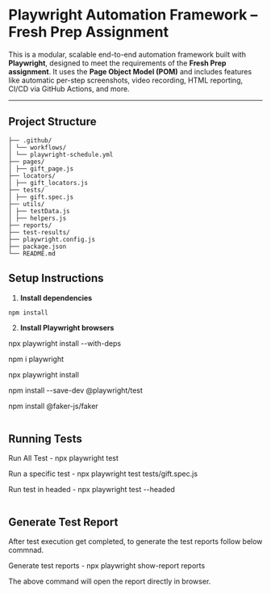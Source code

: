 # Playwright Automation Framework – Fresh Prep Assignment

This is a modular, scalable end-to-end automation framework built with **Playwright**, designed to meet the requirements of the **Fresh Prep assignment**. It uses the **Page Object Model (POM)** and includes features like automatic per-step screenshots, video recording, HTML reporting, CI/CD via GitHub Actions, and more.

---

## Project Structure

```
├── .github/
│ └── workflows/
│ └── playwright-schedule.yml
├── pages/
│ ├── gift_page.js
├── locators/
│ ├── gift_locators.js
├── tests/
│ ├── gift.spec.js
├── utils/
│ ├── testData.js
│ ├── helpers.js
├── reports/ 
├── test-results/
├── playwright.config.js
├── package.json
└── README.md

```

## Setup Instructions

1. **Install dependencies**  
```bash
npm install

```
2. **Install Playwright browsers**

npx playwright install --with-deps 

npm i playwright

npx playwright install

npm install --save-dev @playwright/test

npm install @faker-js/faker


```
```
## **Running Tests**

Run All Test - npx playwright test

Run a specific test - npx playwright test tests/gift.spec.js

Run test in headed - npx playwright test --headed

```
```

## **Generate Test Report**

After test execution get completed, to generate the test reports follow below commnad.

Generate test reports - npx playwright show-report reports

The above command will open the report directly in browser. 
